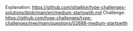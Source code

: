 Explanation: https://github.com/ghaiklor/type-challenges-solutions/blob/main/en/medium-startswith.md
Challenge: https://github.com/type-challenges/type-challenges/tree/main/questions/02688-medium-startswith